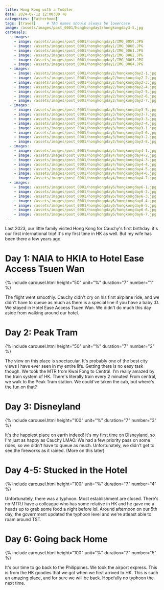 ```yaml
---
title: Hong Kong with a Toddler
date: 2024-07-12 12:00:00 +8
categories: [Fatherhood]
tags: [travel]     # TAG names should always be lowercase
image: /assets/images/post_0001/hongkongday3/hongkongday3-5.jpg
carousels:
  - images:
    - image: /assets/images/post_0001/hongkongday1/IMG_0059.JPG
    - image: /assets/images/post_0001/hongkongday1/IMG_0060.JPG
    - image: /assets/images/post_0001/hongkongday1/IMG_0061.JPG
    - image: /assets/images/post_0001/hongkongday1/IMG_0062.JPG
    - image: /assets/images/post_0001/hongkongday1/IMG_0063.JPG
    - image: /assets/images/post_0001/hongkongday1/IMG_0064.JPG
  - images:
    - image: /assets/images/post_0001/hongkongday2/hongkongday2-1.jpg
    - image: /assets/images/post_0001/hongkongday2/hongkongday2-2.jpg
    - image: /assets/images/post_0001/hongkongday2/hongkongday2-3.jpg
    - image: /assets/images/post_0001/hongkongday2/hongkongday2-4.jpg
    - image: /assets/images/post_0001/hongkongday2/hongkongday2-5.jpg
    - image: /assets/images/post_0001/hongkongday2/hongkongday2-6.jpg
    - image: /assets/images/post_0001/hongkongday2/hongkongday2-7.jpg
  - images:
    - image: /assets/images/post_0001/hongkongday3/hongkongday3-5.jpg
    - image: /assets/images/post_0001/hongkongday3/hongkongday3-7.jpg
    - image: /assets/images/post_0001/hongkongday3/hongkongday3-3.jpg
    - image: /assets/images/post_0001/hongkongday3/hongkongday3-4.jpg
    - image: /assets/images/post_0001/hongkongday3/hongkongday3-1.jpg
    - image: /assets/images/post_0001/hongkongday3/hongkongday3-6.jpg
    - image: /assets/images/post_0001/hongkongday3/hongkongday3-2.jpg
    - image: /assets/images/post_0001/hongkongday3/hongkongday3-8.jpg
  - images:
    - image: /assets/images/post_0001/hongkongday4/hongkongday4-1.jpg
    - image: /assets/images/post_0001/hongkongday4/hongkongday4-2.jpg
    - image: /assets/images/post_0001/hongkongday4/hongkongday4-3.jpg
    - image: /assets/images/post_0001/hongkongday4/hongkongday4-4.jpg
    - image: /assets/images/post_0001/hongkongday4/hongkongday4-5.jpg
    - image: /assets/images/post_0001/hongkongday4/hongkongday4-6.jpg
    - image: /assets/images/post_0001/hongkongday4/hongkongday4-7.jpg
  - images:
    - image: /assets/images/post_0001/hongkongday6/hongkongday6-1.jpg
    - image: /assets/images/post_0001/hongkongday6/hongkongday6-2.jpg
    - image: /assets/images/post_0001/hongkongday6/hongkongday6-3.jpg
    - image: /assets/images/post_0001/hongkongday6/hongkongday6-4.jpg
    - image: /assets/images/post_0001/hongkongday6/hongkongday6-5.jpg
    - image: /assets/images/post_0001/hongkongday6/hongkongday6-6.jpg
    - image: /assets/images/post_0001/hongkongday6/hongkongday6-7.jpg
---
```


Last 2023, our little family visited Hong Kong for Cauchy's first birthday. it's our first international trip! It's my first time in HK as well. But my wife has been there a few years ago.

# Day 1: NAIA to HKIA to Hotel Ease Access Tsuen Wan

{% include carousel.html height="50" unit="%" duration="7" number="1" %}

The flight went smoothly. Cauchy didn't cry on his first airplane ride, and we didn't have to queue as much as there is a special line if you have a baby :D.  We stayed in Hotel Ease Access Tsuen Wan. We didn't do much this day aside from walking around our hotel.

# Day 2: Peak Tram

{% include carousel.html height="50" unit="%" duration="7" number="2" %}

The view on this place is spectacular. It's probably one of the best city views I have ever seen in my entire life. Getting there is no easy task though. We took the MTR from Kwai Fong to Central. I'm really amazed by the train system of HK. There's literally train every 2 minutes! From central, we walk to the Peak Tram station. We could've taken the cab, but where's the fun on that?

# Day 3: Disneyland

{% include carousel.html height="100" unit="%" duration="7" number="3" %}

It's the happiest place on earth indeed! It's my first time on Disneyland, so I'm just as happy as Cauchy LMAO. We had a few priority pass on some rides, so we didn't have to queue as much. Unfortunately, we didn't get to see the fireworks as it rained. (More on this later)

# Day 4-5: Stucked in the Hotel

{% include carousel.html height="100" unit="%" duration="7" number="4" %}

Unfortunately, there was a typhoon. Most establishment are closed. There's no MTR.I have a colleague who has some relative in HK and he gave me a heads up to grab some food a night before lol. Around afternoon on our 5th day, the government updated the typhoon level and we're atleast able to roam around TST.

# Day 6: Going back Home

{% include carousel.html height="100" unit="%" duration="7" number="5" %}

It's our time to go back to the Philippines. We took the airport express. This is from the HK goodies that we got when we first arrived to HK. This is such an amazing place, and for sure we will be back. Hopefully no typhoon the next time.
